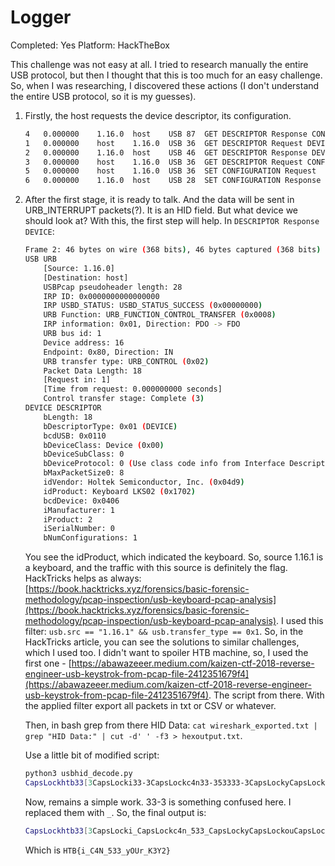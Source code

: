 # Logger

Completed: Yes
Platform: HackTheBox

This challenge was not easy at all. I tried to research manually the entire USB protocol, but then I thought that this is too much for an easy challenge. So, when I was researching, I discovered these actions (I  don't understand the entire USB protocol, so it is my guesses).

1. Firstly, the host requests the device descriptor, its configuration.

    ```bash
    4	0.000000	1.16.0	host	USB	87	GET DESCRIPTOR Response CONFIGURATION
    1	0.000000	host	1.16.0	USB	36	GET DESCRIPTOR Request DEVICE
    2	0.000000	1.16.0	host	USB	46	GET DESCRIPTOR Response DEVICE
    3	0.000000	host	1.16.0	USB	36	GET DESCRIPTOR Request CONFIGURATION
    5	0.000000	host	1.16.0	USB	36	SET CONFIGURATION Request
    6	0.000000	1.16.0	host	USB	28	SET CONFIGURATION Response
    ```

2. After the first stage, it is ready to talk. And the data will be sent in URB_INTERRUPT packets(?). It is an HID field. But what device we should look at? With this, the first step will help. In `DESCRIPTOR Response DEVICE`:

    ```bash
    Frame 2: 46 bytes on wire (368 bits), 46 bytes captured (368 bits) on interface wireshark_extcap2640, id 0
    USB URB
        [Source: 1.16.0]
        [Destination: host]
        USBPcap pseudoheader length: 28
        IRP ID: 0x0000000000000000
        IRP USBD_STATUS: USBD_STATUS_SUCCESS (0x00000000)
        URB Function: URB_FUNCTION_CONTROL_TRANSFER (0x0008)
        IRP information: 0x01, Direction: PDO -> FDO
        URB bus id: 1
        Device address: 16
        Endpoint: 0x80, Direction: IN
        URB transfer type: URB_CONTROL (0x02)
        Packet Data Length: 18
        [Request in: 1]
        [Time from request: 0.000000000 seconds]
        Control transfer stage: Complete (3)
    DEVICE DESCRIPTOR
        bLength: 18
        bDescriptorType: 0x01 (DEVICE)
        bcdUSB: 0x0110
        bDeviceClass: Device (0x00)
        bDeviceSubClass: 0
        bDeviceProtocol: 0 (Use class code info from Interface Descriptors)
        bMaxPacketSize0: 8
        idVendor: Holtek Semiconductor, Inc. (0x04d9)
        idProduct: Keyboard LKS02 (0x1702)
        bcdDevice: 0x0406
        iManufacturer: 1
        iProduct: 2
        iSerialNumber: 0
        bNumConfigurations: 1
    ```

    You see the idProduct, which indicated the keyboard. So, source 1.16.1 is a keyboard, and the traffic with this source is definitely the flag. HackTricks helps as always: [https://book.hacktricks.xyz/forensics/basic-forensic-methodology/pcap-inspection/usb-keyboard-pcap-analysis](https://book.hacktricks.xyz/forensics/basic-forensic-methodology/pcap-inspection/usb-keyboard-pcap-analysis). I used this filter: `usb.src == "1.16.1" && usb.transfer_type == 0x1`. So, in the HackTricks article, you can see the solutions to similar challenges, which I used too. I didn't want to spoiler HTB machine, so, I used the first one - [https://abawazeeer.medium.com/kaizen-ctf-2018-reverse-engineer-usb-keystrok-from-pcap-file-2412351679f4](https://abawazeeer.medium.com/kaizen-ctf-2018-reverse-engineer-usb-keystrok-from-pcap-file-2412351679f4). The script from there. With the applied filter export all packets in txt or CSV or whatever.

    Then, in bash grep from there HID Data: `cat wireshark_exported.txt | grep "HID Data:" | cut -d' ' -f3 > hexoutput.txt`.

    Use a little bit of modified script: 

    ```bash
    python3 usbhid_decode.py   
    CapsLockhtb33[3CapsLocki33-3CapsLockc4n33-353333-3CapsLockyCapsLockouCapsLockr33-3CapsLockk3y2CapsLock33]3
    ```

    Now, remains a simple work. 33-3 is something confused here. I replaced them with `_`. So, the final output is:

    ```bash
    CapsLockhtb33[3CapsLocki_CapsLockc4n_533_CapsLockyCapsLockouCapsLockr_CapsLockk3y2CapsLock33]3
    ```

    Which is `HTB{i_C4N_533_yOUr_K3Y2}`